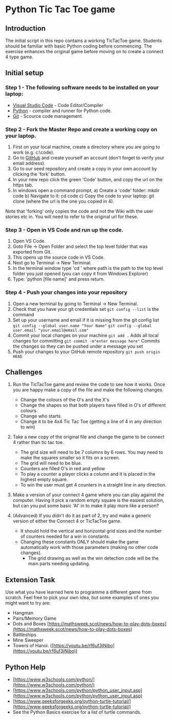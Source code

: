 # Python Tic Tac Toe game

## Introduction

The initial script in this repo contains a working TicTacToe game.
Students should be familiar with basic Python coding before commencing.
The exercise enhances the original game before moving on to create a connect 4 type game.

## Initial setup

### Step 1 - The following software needs to be installed on your laptop:

- [Visual Studio Code](https://code.visualstudio.com/) - Code Editor/Compiler
- [Python](https://www.python.org/downloads/) - compiler and runner for Python code.
- [Git](https://git-scm.com/) - Scource code management.

### Step 2 - Fork the Master Repo and create a working copy on your laptop.

1) First on your local machine, create a directory where you are going to work (e.g. c:\code).
2) Go to [GitHub](https://github.com/) and create yourself an account (don't forget to verify your email address).
3) Go to our seed repository and create a copy in your own account by clicking the 'fork' button.
4) In your new repo  click the green 'Code' button, and copy the url on the https tab.
5) In windows open a command prompt, 
      a) Create a 'code' folder: mkdir code
      b) Navigate to it: cd code
      c) Copy the code to your laptop: git clone <url>  (where the url is the one you copied in 4).

Note that 'forking' only copies the code and not the Wiki with the user stories etc in.  You will need to refer to the original url for these.

### Step 3 - Open in VS Code and run up the code.

1) Open VS Code.
2) Goto File -> Open Folder and select the top level folder that was exported from Git.
3) This opens up the source code in VS Code.
4) Next go to Terminal -> New Terminal.
5) In the terminal window type 'cd <path>' where path is the path to the top level folder you just opened (you can copy it from Windows Explorer)
6) Type: 'python [file name]' and press return.

### Step 4 - Push your changes into your repository

1) Open a new terminal by going to Terminal -> New Terminal.
2) Check that you have your git credentials set
   `git config --list` is the command
3) Set up your username and email if it is missing from the git config list
   `git config --global user.name "Your Name"`
   `git config --global user.email "your.email@email.com"`
4) Commit your local changes on your machine
   `git add .` Adds all local changes for committing
   `git commit -m"enter message here"` Commits the changes so they can be pushed under a message you set
5) Push your changes to your GitHub remote repository
   `git push origin HEAD` 

## Challenges

1) Run the TicTacToe game and review the code to see how it works.  Once you are happy make a copy of the file and make the following changes.
    - Change the colours of the O's and the X's
    - Change the shapes so that both players have filled in O's of different colours.
    - Change who starts.
    - Change it to be 4x4 Tic Tac Toe (getting a line of 4 in any direction to win)

2) Take a new copy of the original file and change the game to be connect 4 rather than tic tac toe.
     - The grid size will need to be 7 columns by 6 rows.  You may need to make the squares smaller so it fits on a screen.
     - The grid will need to be blue.
     - Counters are filled O's in red and yellow
     - To play a counter a player clicks a column and it is placed in the highest empty square.
     - To win the user must get 4 counters in a straight line in any direction.

3) Make a version of your connect 4 game where you can play against the computer.  Having it pick a random empty square is the easiest solution, but can you put some basic 'AI' in to make it play more like a person?
   
4) (Advanced) If you didn't do it as part of 2, try and make a generic version of either the Connect 4 or TicTacToe game.
    - It should hold the vertical and horizontal grid sizes and the number of counters needed for a win in constants.
    - Changing these constants ONLY should make the game automatically work with those parameters (making no other code changes).
        - The grid drawing as well as the win detection code will be the main parts needing updating.
     
## Extension Task

Use what you have learned here to programme a different game from scratch. Feel free to pick your own idea, but some examples of ones you might want to try are:
  - Hangman
  - Pairs/Memory Game
  - Dots and Boxes [https://mathsweek.scot/news/how-to-play-dots-boxes](https://mathsweek.scot/news/how-to-play-dots-boxes)  
  - Battleships
  - Mine Sweeper
  - Towers of Hanoi. ([https://youtu.be/rf6uf3jNjbo](https://youtu.be/rf6uf3jNjbo))

## Python Help

- [https://www.w3schools.com/python/](https://www.w3schools.com/python/)
- [https://www.w3schools.com/python/python_user_input.asp](https://www.w3schools.com/python/python_user_input.asp)
- [https://www.geeksforgeeks.org/python-turtle-tutorial/](https://www.geeksforgeeks.org/python-turtle-tutorial/)
- See the Python Basics exercise for a list of turtle commands.

